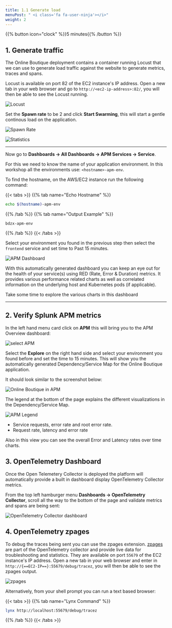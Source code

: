 ```yaml
---
title: 1.1 Generate load 
menuPost: " <i class='fa fa-user-ninja'></i>"
weight: 2
---
```


{{% button icon="clock" %}}5 minutes{{% /button %}}

## 1. Generate traffic

The Online Boutique deployment contains a container running Locust that we can use to generate load traffic against the website to generate metrics, traces and spans.

Locust is available on port 82 of the EC2 instance's IP address. Open a new tab in your web browser and go to `http://<ec2-ip-address>:82/`, you will then be able to see the Locust running.

![Locust](../../images/locust.png)

Set the **Spawn rate** to be 2 and click **Start Swarming**, this will start a gentle continous load on the application.

![Spawn Rate](../../images/locust-spawn-rate.png)

![Statistics](../../images/locust-statistics.png)

---

Now go to **Dashboards → All Dashboards → APM Services → Service**.

For this we need to know the name of your application environment. In this workshop all the environments use: `<hostname>-apm-env`.

To find the hostname, on the AWS/EC2 instance run the following command:

{{< tabs >}}
{{% tab name="Echo Hostname" %}}

``` bash
echo $(hostname)-apm-env
```

{{% /tab %}}
{{% tab name="Output Example" %}}

``` text
bdzx-apm-env
```

{{% /tab %}}
{{< /tabs >}}

Select your environment you found in the previous step then select the `frontend` service and set time to Past 15 minutes.

![APM Dashboard](../../images/online-boutique-service-dashboard.png)

With this automatically generated dashboard you can keep an eye out for the health of your service(s) using RED (Rate, Error & Duration) metrics. It provides various performance related charts as well as correlated information on the underlying host and Kubernetes pods (if applicable).

Take some time to explore the various charts in this dashboard

---

## 2. Verify Splunk APM metrics

In the left hand menu card click on **APM** this will bring you to the APM Overview dashboard:

![select APM](../../images/online-boutique-apm.png)

Select the **Explore** on the right hand side and select your environment you found before and set the time to 15 minutes. This will show you the automatically generated Dependency/Service Map for the Online Boutique application.

It should look similar to the screenshot below:

![Online Boutique in APM](../../images/online-boutique-map.png)

The legend at the bottom of the page explains the different visualizations in the Dependency/Service Map.

![APM Legend](../../images/apm-legend.png)

* Service requests, error rate and root error rate.
* Request rate, latency and error rate

Also in this view you can see the overall Error and Latency rates over time charts.

## 3. OpenTelemetry Dashboard

Once the Open Telemetery Collector is deployed the platform will automatically provide a built in dashboard display OpenTelemetry Collector metrics.

From the top left hamburger menu **Dashboards → OpenTelemetry Collector**, scroll all the way to the bottom of the page and validate metrics and spans are being sent:

![OpenTelemetry Collector dashboard](../../images/otel-dashboard.png)

## 4. OpenTelemetry zpages

To debug the traces being sent you can use the zpages extension. [zpages][zpages] are part of the OpenTelemetry collector and provide live data for troubleshooting and statistics. They are available on port `55679` of the EC2 instance's IP address. Open a new tab in your web browser and enter in `http://{==EC2-IP==}:55679/debug/tracez`, you will then be able to see the zpages output.

[zpages]: https://github.com/open-telemetry/opentelemetry-specification/blob/main/experimental/trace/zpages.md#tracez

![zpages](../../images/zpages.png)

Alternatively, from your shell prompt you can run a text based browser:

{{< tabs >}}
{{% tab name="Lynx Command" %}}

``` bash
lynx http://localhost:55679/debug/tracez
```

{{% /tab %}}
{{< /tabs >}}
